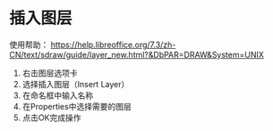 # 插入图层  
使用帮助： https://help.libreoffice.org/7.3/zh-CN/text/sdraw/guide/layer_new.html?&DbPAR=DRAW&System=UNIX  
1. 右击图层选项卡
2. 选择插入图层（Insert Layer）
3. 在命名框中输入名称
4. 在Properties中选择需要的图层
5. 点击OK完成操作
